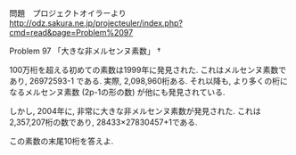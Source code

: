 問題　プロジェクトオイラーより
http://odz.sakura.ne.jp/projecteuler/index.php?cmd=read&page=Problem%2097

Problem 97 「大きな非メルセンヌ素数」 †

100万桁を超える初めての素数は1999年に発見された. これはメルセンヌ素数であり, 26972593-1 である. 実際, 2,098,960桁ある. それ以降も, より多くの桁になるメルセンヌ素数 (2p-1の形の数) が他にも発見されている.

しかし, 2004年に, 非常に大きな非メルセンヌ素数が発見された. これは2,357,207桁の数であり, 28433×27830457+1である.

この素数の末尾10桁を答えよ.